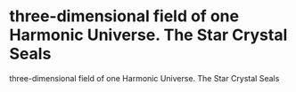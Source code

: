 # three-dimensional field of one Harmonic Universe. The Star Crystal Seals

three-dimensional field of one Harmonic Universe. The Star Crystal Seals